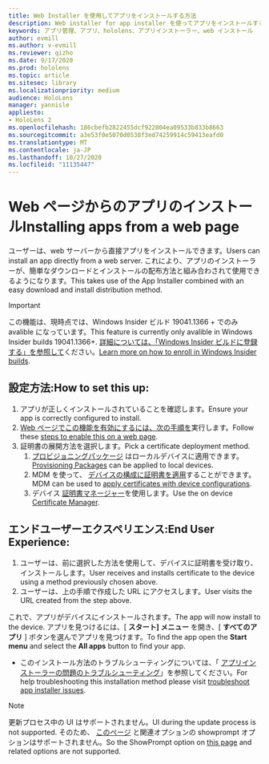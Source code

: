 ```yaml
---
title: Web Installer を使用してアプリをインストールする方法
description: Web installer for app installer を使ってアプリをインストールする
keywords: アプリ管理、アプリ、hololens、アプリインストーラー、web インストール
author: evmill
ms.author: v-evmill
ms.reviewer: qizho
ms.date: 9/17/2020
ms.prod: hololens
ms.topic: article
ms.sitesec: library
ms.localizationpriority: medium
audience: HoloLens
manager: yannisle
appliesto:
- HoloLens 2
ms.openlocfilehash: 186cbefb2822455dcf922804ea09533b833b8663
ms.sourcegitcommit: a3e53f0e5070d0538f3ed74259914c59413eafd0
ms.translationtype: MT
ms.contentlocale: ja-JP
ms.lasthandoff: 10/27/2020
ms.locfileid: "11135447"
---
```

# <span data-ttu-id="c039a-104">Web ページからのアプリのインストール</span><span class="sxs-lookup"><span data-stu-id="c039a-104">Installing apps from a web page</span></span>

<span data-ttu-id="c039a-105">ユーザーは、web サーバーから直接アプリをインストールできます。</span><span class="sxs-lookup"><span data-stu-id="c039a-105">Users can install an app directly from a web server.</span></span> <span data-ttu-id="c039a-106">これにより、アプリのインストーラーが、簡単なダウンロードとインストールの配布方法と組み合わされて使用できるようになります。</span><span class="sxs-lookup"><span data-stu-id="c039a-106">This takes use of the App Installer combined with an easy download and install distribution method.</span></span> 

> [!IMPORTANT]
> <span data-ttu-id="c039a-107">この機能は、現時点では、Windows Insider ビルド 19041.1366 + でのみ avalible になっています。</span><span class="sxs-lookup"><span data-stu-id="c039a-107">This feature is currently only avalible in Windows Insider builds 19041.1366+.</span></span> <span data-ttu-id="c039a-108">[詳細については、「Windows Insider ビルドに登録する」を参照して](hololens-insider.md)ください。</span><span class="sxs-lookup"><span data-stu-id="c039a-108">[Learn more on how to enroll in Windows Insider builds](hololens-insider.md).</span></span>

## <span data-ttu-id="c039a-109">設定方法:</span><span class="sxs-lookup"><span data-stu-id="c039a-109">How to set this up:</span></span>
1.  <span data-ttu-id="c039a-110">アプリが正しくインストールされていることを確認します。</span><span class="sxs-lookup"><span data-stu-id="c039a-110">Ensure your app is correctly configured to install.</span></span>
1.  <span data-ttu-id="c039a-111">[Web ページでこの機能を有効にするには、次の手順を](https://docs.microsoft.com/windows/msix/app-installer/installing-windows10-apps-web#how-to-enable-this-on-a-webpage)実行します。</span><span class="sxs-lookup"><span data-stu-id="c039a-111">Follow these [steps to enable this on a web page](https://docs.microsoft.com/windows/msix/app-installer/installing-windows10-apps-web#how-to-enable-this-on-a-webpage).</span></span> 
1.  <span data-ttu-id="c039a-112">証明書の展開方法を選択します。</span><span class="sxs-lookup"><span data-stu-id="c039a-112">Pick a certificate deployment method.</span></span> 
    1.  <span data-ttu-id="c039a-113">[プロビジョニングパッケージ](hololens-provisioning.md) はローカルデバイスに適用できます。</span><span class="sxs-lookup"><span data-stu-id="c039a-113">[Provisioning Packages](hololens-provisioning.md) can be applied to local devices.</span></span>
    1.  <span data-ttu-id="c039a-114">MDM を使って、 [デバイスの構成に証明書を適用](https://docs.microsoft.com/mem/intune/protect/certificates-configure)することができます。</span><span class="sxs-lookup"><span data-stu-id="c039a-114">MDM can be used to [apply certificates with device configurations](https://docs.microsoft.com/mem/intune/protect/certificates-configure).</span></span>
    1.  <span data-ttu-id="c039a-115">デバイス [証明書マネージャー](hololens-insider.md#certificate-manager)を使用します。</span><span class="sxs-lookup"><span data-stu-id="c039a-115">Use the on device [Certificate Manager](hololens-insider.md#certificate-manager).</span></span> 

## <span data-ttu-id="c039a-116">エンドユーザーエクスペリエンス:</span><span class="sxs-lookup"><span data-stu-id="c039a-116">End User Experience:</span></span>
1.  <span data-ttu-id="c039a-117">ユーザーは、前に選択した方法を使用して、デバイスに証明書を受け取り、インストールします。</span><span class="sxs-lookup"><span data-stu-id="c039a-117">User receives and installs certificate to the device using a method previously chosen above.</span></span> 
1.  <span data-ttu-id="c039a-118">ユーザーは、上の手順で作成した URL にアクセスします。</span><span class="sxs-lookup"><span data-stu-id="c039a-118">User visits the URL created from the step above.</span></span>

<span data-ttu-id="c039a-119">これで、アプリがデバイスにインストールされます。</span><span class="sxs-lookup"><span data-stu-id="c039a-119">The app will now install to the device.</span></span> <span data-ttu-id="c039a-120">アプリを見つけるには、[ **スタート] メニュー** を開き、[ **すべてのアプリ** ] ボタンを選んでアプリを見つけます。</span><span class="sxs-lookup"><span data-stu-id="c039a-120">To find the app open the **Start menu** and select the **All apps** button to find your app.</span></span> 

-   <span data-ttu-id="c039a-121">このインストール方法のトラブルシューティングについては、「 [アプリインストーラーの問題のトラブルシューティング](https://docs.microsoft.com/windows/msix/app-installer/troubleshoot-appinstaller-issues)」を参照してください。</span><span class="sxs-lookup"><span data-stu-id="c039a-121">For help troubleshooting this installation method please visit [troubleshoot app installer issues](https://docs.microsoft.com/windows/msix/app-installer/troubleshoot-appinstaller-issues).</span></span> 

> [!NOTE]
> <span data-ttu-id="c039a-122">更新プロセス中の UI はサポートされません。</span><span class="sxs-lookup"><span data-stu-id="c039a-122">UI during the update process is not supported.</span></span> <span data-ttu-id="c039a-123">そのため、 [このページ](https://docs.microsoft.com/windows/msix/app-installer/update-settings) と関連オプションの showprompt オプションはサポートされません。</span><span class="sxs-lookup"><span data-stu-id="c039a-123">So the ShowPrompt option on [this page](https://docs.microsoft.com/windows/msix/app-installer/update-settings) and related options are not supported.</span></span>
